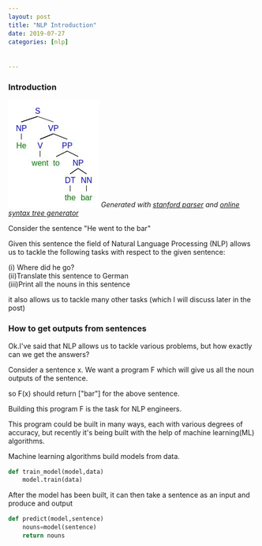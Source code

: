 ```yaml
---
layout: post
title: "NLP Introduction"
date: 2019-07-27
categories: [nlp]


---
```

### Introduction


![parse_tree](https://raw.githubusercontent.com/Aphaniteja/aphaniteja.github.io/master/static/img/parse_tree_27Jul1.jpg)
*Generated  with [stanford parser](http://nlp.stanford.edu:8080/parser/)  and [online syntax tree generator](http://mshang.ca/syntree/)*


Consider the sentence  "He went to the bar"

Given this sentence the field of Natural Language Processing (NLP) allows us to tackle the following tasks with respect to the given sentence:

(i) Where did he go?  
(ii)Translate this sentence to German  
(iii)Print all the nouns in this sentence  

it also allows us to tackle many other tasks (which I will discuss later in the post) 


### How to get outputs from sentences

Ok.I've said that NLP allows us to tackle various problems, but how exactly can we get the answers?

Consider a sentence x. We want a program F which will give us all the noun outputs of the sentence. 

so F(x) should return ["bar"] for the above sentence.

Building this program F is the task for NLP engineers. 


This program could be built in many ways, each with various degrees of accuracy, but recently it's being built with the help of machine learning(ML) algorithms. 

Machine learning algorithms build models from data.

```python
def train_model(model,data)
    model.train(data)
```
After the model has been built, it can then take a sentence as an input and produce and output
      
```python
def predict(model,sentence)
    nouns=model(sentence)
    return nouns
```
